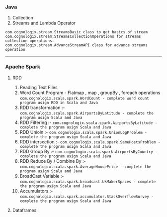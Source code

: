### Java
1. Collection
2. Streams and Lambda Operator
```
com.cognologix.stream.StreamsBasic class to get basics of stream
com.cognologix.stream.StreamsCollectionOperations for streams collection operations.
com.cognologix.stream.AdvanceStreamAPI class for advance streams operation
```
***
### Apache Spark 
1. RDD 
    1. Reading Text Files
    2. Word Count Program - Flatmap , map , groupBy , foreach operations
`
com.cognologix.scala.spark.WordCount - complete word count program usign RDD in Scala and Java
`
    3. RDD transformation :- 
    `
    com.cognologix.scala.spark.AirportsByLatitude - complete the program usign Scala and Java
    `
    4. RDD Filtering :-
    `
    com.cognologix.scala.spark.AirportsByLatitude - complete the program usign Scala and Java
    `
    5. RDD Unioin :-
    `
    com.cognologix.scala.spark.UnionLogProblem - complete the program usign Scala and Java
    `
    6. RDD intersection :- 
    `
    com.cognologix.scala.spark.SameHostsProblem - complete the program usign Scala and Java
    ` 
    7. RDD Group By :- 
    `
    com.cognologix.scala.spark.AirportsByCountry - complete the program usign Scala and Java    
    `
    8. RDD Reduce By / Combine By :-
    `
    com.cognologix.scala.spark.AverageHousePrice - complete the program usign Scala and Java
    `
    9. BroadCast Variable :-
    `
    com.cognologix.scala.spark.broadcast.UkMakerSpaces - complete the program usign Scala and Java
    `
    10. Accumulators :-
    `
    com.cognologix.scala.spark.accumulator.StackOverflowSurvey - complete the program usign Scala and Java
    `
            
2. Dataframes
